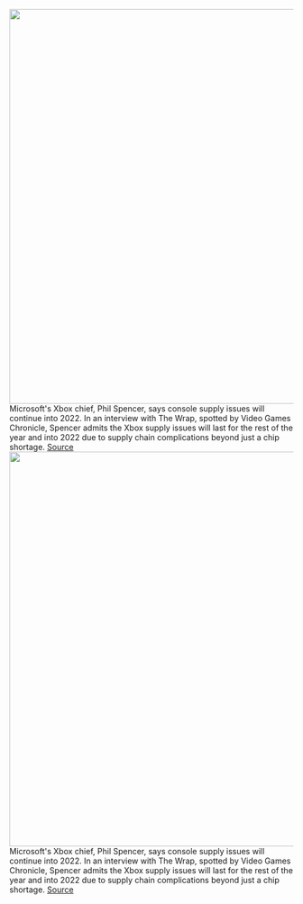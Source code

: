 <img src='https://cdn.vox-cdn.com/thumbor/zjcobpiGddHkBTVWTseoCeIzmV8=/0x0:2040x1360/1200x800/filters:focal(857x517:1183x843)/cdn.vox-cdn.com/uploads/chorus_image/image/69930020/vpavic_201103_4275_0163.0.jpg' width='700px' /><br/>
Microsoft's Xbox chief, Phil Spencer, says console supply issues will continue into 2022. In an interview with The Wrap, spotted by Video Games Chronicle, Spencer admits the Xbox supply issues will last for the rest of the year and into 2022 due to supply chain complications beyond just a chip shortage.
<a href='https://www.theverge.com/2021/9/30/22701878/xbox-phil-spencer-supply-constraints-2022'> Source <a/><img src='https://cdn.vox-cdn.com/thumbor/zjcobpiGddHkBTVWTseoCeIzmV8=/0x0:2040x1360/1200x800/filters:focal(857x517:1183x843)/cdn.vox-cdn.com/uploads/chorus_image/image/69930020/vpavic_201103_4275_0163.0.jpg' width='700px' /><br/>
Microsoft's Xbox chief, Phil Spencer, says console supply issues will continue into 2022. In an interview with The Wrap, spotted by Video Games Chronicle, Spencer admits the Xbox supply issues will last for the rest of the year and into 2022 due to supply chain complications beyond just a chip shortage.
<a href='https://www.theverge.com/2021/9/30/22701878/xbox-phil-spencer-supply-constraints-2022'> Source <a/>